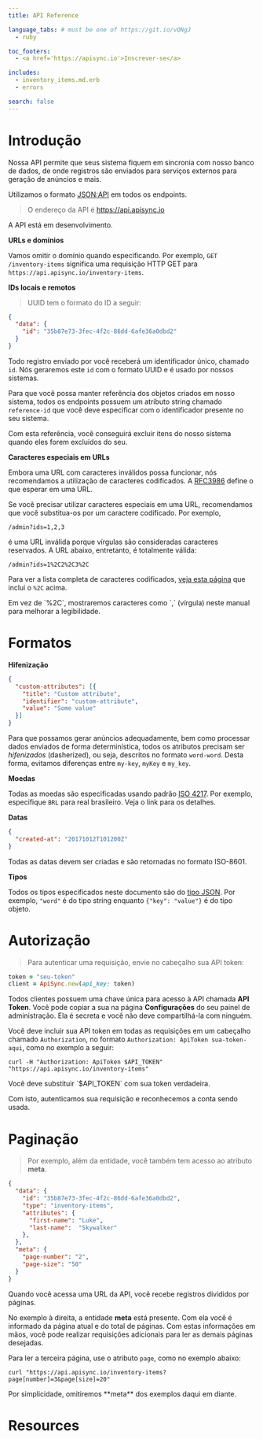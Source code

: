 ```yaml
---
title: API Reference

language_tabs: # must be one of https://git.io/vQNgJ
  - ruby

toc_footers:
  - <a href='https://apisync.io'>Inscrever-se</a>

includes:
  - inventory_items.md.erb
  - errors

search: false
---
```


# Introdução

Nossa API permite que seus sistema fiquem em sincronia com nosso banco de
dados, de onde registros são enviados para serviços externos para geração de
anúncios e mais.

Utilizamos o formato <a href="http://jsonapi.org" target="jsonapi">JSON:API</a>
em todos os endpoints.

> O endereço da API é https://api.apisync.io

<aside class="warning">
  A API está em desenvolvimento.
</aside>

**URLs e domínios**

Vamos omitir o domínio quando especificando. Por exemplo,
`GET /inventory-items` significa uma requisição HTTP GET para
`https://api.apisync.io/inventory-items`.

**IDs locais e remotos**

> UUID tem o formato do ID a seguir:

```json
{
  "data": {
    "id": "35b87e73-3fec-4f2c-86dd-6afe36a0dbd2"
  }
}
```

Todo registro enviado por você receberá um identificador único, chamado `id`.
Nós geraremos este `id` com o formato UUID e é usado por nossos sistemas.

Para que você possa manter referência dos objetos criados em nosso sistema,
todos os endpoints possuem um atributo string chamado `reference-id` que você
deve especificar com o identificador presente no seu sistema.

Com esta referência, você conseguirá excluir itens do nosso sistema quando
eles forem excluídos do seu.

**Caracteres especiais em URLs**

Embora uma URL com caracteres inválidos possa funcionar, nós recomendamos
a utilização de caracteres codificados. A
[RFC3986](http://tools.ietf.org/html/rfc3986) define o que esperar em uma
URL.

Se você precisar utilizar caracteres especiais em uma URL, recomendamos que
você substitua-os por um caractere codificado. Por exemplo,

`/admin?ids=1,2,3`

é uma URL inválida porque vírgulas são consideradas caracteres reservados.
A URL abaixo, entretanto, é totalmente válida:

`/admin?ids=1%2C2%2C3%2C`

Para ver a lista completa de caracteres codificados,
[veja esta página](http://www.w3schools.com/tags/ref_urlencode.asp) que inclui
o `%2C` acima.

<aside class="notice">
Em vez de `%2C`, mostraremos caracteres como `,` (vírgula) neste manual para melhorar
a legibilidade.
</aside>

# Formatos

**Hifenização**

```json
{
  "custom-attributes": [{
    "title": "Custom attribute",
    "identifier": "custom-attribute",
    "value": "Some value"
  }]
}
```

Para que possamos gerar anúncios adequadamente, bem como processar dados
enviados de forma determinística, todos os atributos precisam ser
_hifenizados_ (dasherized), ou seja,
descritos no formato `word-word`. Desta forma, evitamos diferenças entre
`my-key`, `myKey` e `my_key`.

**Moedas**

Todas as moedas são especificadas usando padrão [ISO
4217](https://pt.wikipedia.org/wiki/ISO_4217). Por exemplo, especifique `BRL`
para real brasileiro. Veja o link para os detalhes.

**Datas**

```json
{
  "created-at": "20171012T101200Z"
}
```

Todas as datas devem ser criadas e são retornadas no formato ISO-8601.

**Tipos**

Todos os tipos especificados neste documento são do
[tipo JSON](https://en.wikipedia.org/wiki/JSON#Data_types.2C_syntax_and_example).
Por exemplo,
`"word"` é do tipo string enquanto `{"key": "value"}` é do tipo objeto.

# Autorização

> Para autenticar uma requisição, envie no cabeçalho sua API token:

```ruby
token = "seu-token"
client = ApiSync.new(api_key: token)
```

Todos clientes possuem uma chave única para acesso à API chamada
**API Token**. Você pode copiar a sua na página **Configurações** do seu
painel de administração. Ela é secreta e você não deve compartilhá-la com
ninguém.

Você deve incluir sua API token em todas as requisições em
um cabeçalho chamado `Authorization`, no formato
`Authorization: ApiToken sua-token-aqui`, como no exemplo a seguir:

`curl -H "Authorization: ApiToken $API_TOKEN" "https://api.apisync.io/inventory-items"`

<aside class="notice">
Você deve substituir `$API_TOKEN` com sua token verdadeira.
</aside>

Com isto, autenticamos sua requisição e reconhecemos a conta sendo usada.

# Paginação

> Por exemplo, além da entidade, você também tem acesso ao atributo **meta**.

```json
{
  "data": {
    "id": "35b87e73-3fec-4f2c-86dd-6afe36a0dbd2",
    "type": "inventory-items",
    "attributes": {
      "first-name": "Luke",
      "last-name":  "Skywalker"
    },
  },
  "meta": {
    "page-number": "2",
    "page-size": "50"
  }
}
```

Quando você acessa uma URL da API, você recebe registros divididos por páginas.

No exemplo à direita, a entidade **meta** está presente. Com ela você é informado
da página atual e do total de páginas. Com estas informações em mãos, você pode
realizar requisições adicionais para ler as demais páginas desejadas.

Para ler a terceira página, use o atributo `page`, como no exemplo abaixo:

`curl "https://api.apisync.io/inventory-items?page[number]=3&page[size]=20"`

<aside class="notice">
  Por simplicidade, omitiremos **meta** dos exemplos daqui em diante.
</aside>

<h1 id="resources" class="section">Resources</h1>
